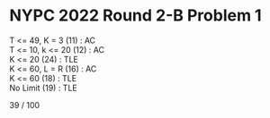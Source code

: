 # NYPC 2022 Round 2-B Problem 1

T <= 49, K = 3 (11) : AC  
T <= 10, k <= 20 (12) : AC  
K <= 20 (24) : TLE  
K <= 60, L = R (16) : AC  
K <= 60 (18) : TLE  
No Limit (19) : TLE  
  
39 / 100

